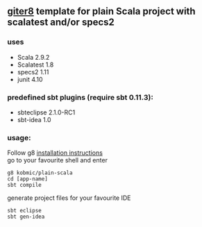 ## [giter8](http://github.com/n8han/giter8) template for plain Scala project with scalatest and/or specs2

### uses
* Scala 2.9.2
* Scalatest 1.8
* specs2 1.11
* junit 4.10

### predefined sbt plugins (require sbt 0.11.3):
* sbteclipse 2.1.0-RC1
* sbt-idea 1.0


### usage:
Follow g8 [installation instructions](http://github.com/n8han/giter8#readme)  
go to your favourite shell and enter  

    g8 kobmic/plain-scala
    cd [app-name]
    sbt compile

   
generate project files for your favourite IDE

    sbt eclipse
    sbt gen-idea    

